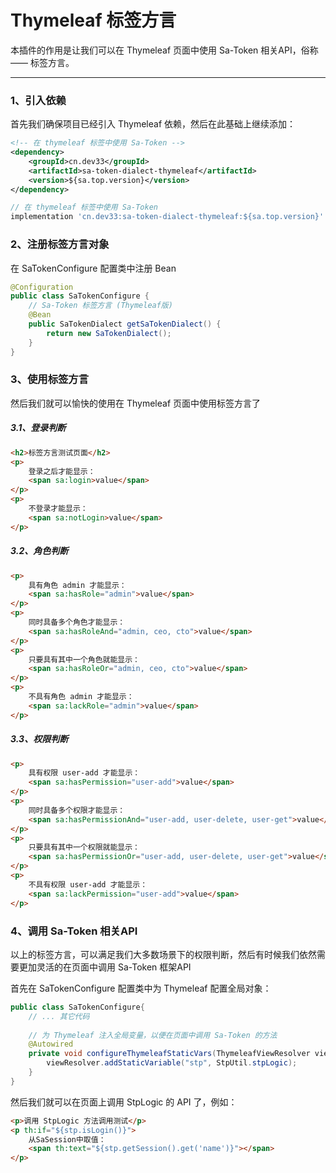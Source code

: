 # Thymeleaf 标签方言

本插件的作用是让我们可以在 Thymeleaf 页面中使用 Sa-Token 相关API，俗称 —— 标签方言。

--- 

### 1、引入依赖 
首先我们确保项目已经引入 Thymeleaf 依赖，然后在此基础上继续添加：

<!---------------------------- tabs:start ---------------------------->
<!-------- tab:Maven 方式 -------->
``` xml 
<!-- 在 thymeleaf 标签中使用 Sa-Token -->
<dependency>
	<groupId>cn.dev33</groupId>
	<artifactId>sa-token-dialect-thymeleaf</artifactId>
	<version>${sa.top.version}</version>
</dependency>
```
<!-------- tab:Gradle 方式 -------->
``` gradle
// 在 thymeleaf 标签中使用 Sa-Token
implementation 'cn.dev33:sa-token-dialect-thymeleaf:${sa.top.version}'
```
<!---------------------------- tabs:end ---------------------------->



### 2、注册标签方言对象 
在 SaTokenConfigure 配置类中注册 Bean 
``` java
@Configuration
public class SaTokenConfigure {
	// Sa-Token 标签方言 (Thymeleaf版)
	@Bean
	public SaTokenDialect getSaTokenDialect() {
		return new SaTokenDialect();
	}
}
```


### 3、使用标签方言 
然后我们就可以愉快的使用在 Thymeleaf 页面中使用标签方言了 

##### 3.1、登录判断 
``` html
<h2>标签方言测试页面</h2>
<p>
	登录之后才能显示：
	<span sa:login>value</span>
</p>
<p>
	不登录才能显示：
	<span sa:notLogin>value</span>
</p>
```

##### 3.2、角色判断
``` html
<p>
	具有角色 admin 才能显示：
	<span sa:hasRole="admin">value</span>
</p>
<p>
	同时具备多个角色才能显示：
	<span sa:hasRoleAnd="admin, ceo, cto">value</span>
</p>
<p>
	只要具有其中一个角色就能显示：
	<span sa:hasRoleOr="admin, ceo, cto">value</span>
</p>
<p>
	不具有角色 admin 才能显示：
	<span sa:lackRole="admin">value</span>
</p>
```

##### 3.3、权限判断
``` html
<p>
	具有权限 user-add 才能显示：
	<span sa:hasPermission="user-add">value</span>
</p>
<p>
	同时具备多个权限才能显示：
	<span sa:hasPermissionAnd="user-add, user-delete, user-get">value</span>
</p>
<p>
	只要具有其中一个权限就能显示：
	<span sa:hasPermissionOr="user-add, user-delete, user-get">value</span>
</p>
<p>
	不具有权限 user-add 才能显示：
	<span sa:lackPermission="user-add">value</span>
</p>
```


### 4、调用 Sa-Token 相关API  

以上的标签方言，可以满足我们大多数场景下的权限判断，然后有时候我们依然需要更加灵活的在页面中调用 Sa-Token 框架API  

首先在 SaTokenConfigure 配置类中为 Thymeleaf 配置全局对象：

``` java
public class SaTokenConfigure{
	// ... 其它代码
	
	// 为 Thymeleaf 注入全局变量，以便在页面中调用 Sa-Token 的方法 
	@Autowired
	private void configureThymeleafStaticVars(ThymeleafViewResolver viewResolver) {
		viewResolver.addStaticVariable("stp", StpUtil.stpLogic);
	}
}
```

然后我们就可以在页面上调用 StpLogic 的 API 了，例如：
 
``` html
<p>调用 StpLogic 方法调用测试</p>
<p th:if="${stp.isLogin()}">
	从SaSession中取值：
	<span th:text="${stp.getSession().get('name')}"></span>
</p>
```








